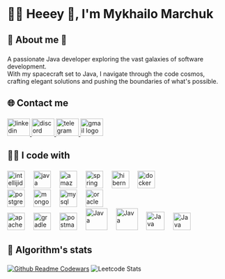 <br clear="both">
<h1>👨‍🚀 Heeey 👋, I'm Mykhailo Marchuk</h1>

###

<h2 align="left">💫 About me 🚀</h2>

###

<p align="left">A passionate Java developer exploring the vast galaxies of software development. <br>With my spacecraft set to Java, I navigate through the code cosmos, crafting elegant solutions and pushing the boundaries of what's possible.</p>

###

<h2 align="left">🌐 Contact me</h2>

###

<div align="left">
  <a href="https://www.linkedin.com/in/mishaakamichael999/" target="_blank">
    <img src="https://raw.githubusercontent.com/maurodesouza/profile-readme-generator/master/src/assets/icons/social/linkedin/default.svg" width="52" height="40" alt="linkedin logo"  />
  </a>
  <a href="https://discord.com/users/305286806662807566" target="_blank">
    <img src="https://raw.githubusercontent.com/maurodesouza/profile-readme-generator/master/src/assets/icons/social/discord/default.svg" width="52" height="40" alt="discord logo"  />
  </a>
  <a href="https://t.me/mishaakamichael999" target="_blank">
    <img src="https://raw.githubusercontent.com/maurodesouza/profile-readme-generator/master/src/assets/icons/social/telegram/default.svg" width="52" height="40" alt="telegram logo"  />
  </a>
  <a href="mailto:mishaakamichael999@gmail.com" target="_blank">
    <img src="https://raw.githubusercontent.com/maurodesouza/profile-readme-generator/master/src/assets/icons/social/gmail/default.svg" width="52" height="40" alt="gmail logo"  />
  </a>
</div>

###

<h2 align="left">👨‍💻 I code with</h2>

###

<div align="left">
<img src="https://skillicons.dev/icons?i=idea" height="40" alt="intellijidea logo"  />
  <img width="12" />
  <img src="https://cdn.jsdelivr.net/gh/devicons/devicon/icons/java/java-original.svg" height="40" alt="java logo"  />
  <img width="12" />


  <img src="https://cdn.simpleicons.org/amazonaws/232F3E" height="40" alt="amazonwebservices logo"  />
  <img width="12" />
  <img src="https://skillicons.dev/icons?i=spring" height="40" alt="spring logo"  />
  <img width="12" />
  <img src="https://skillicons.dev/icons?i=hibernate" height="40" alt="hibernate logo"  />
  <img width="12" />
  <img src="https://skillicons.dev/icons?i=docker" height="40" alt="docker logo"  />
  <img width="12" />

</div>

<div>
 <img src="https://skillicons.dev/icons?i=postgres" height="40" alt="postgresql logo"  />
  <img width="12" />
  <img src="https://skillicons.dev/icons?i=mongodb" height="40" alt="mongodb logo"  />
  <img width="12" />
  <img src="https://skillicons.dev/icons?i=mysql" height="40" alt="mysql logo"  />
  <img width="12" />
  <img src="https://cdn.simpleicons.org/oracle/F80000" height="40" alt="oracle logo"  /><img width="12" />
</div>

<div>
 <img src="https://skillicons.dev/icons?i=maven" height="40" alt="apachemaven logo"  />
  <img width="12" />
  <img src="https://cdn.simpleicons.org/gradle/02303A" height="40" alt="gradle logo"  />
  <img width="12" />
  <img src="https://skillicons.dev/icons?i=postman" height="40" alt="postman logo"  />
  <img width="12" />

<img src="https://user-images.githubusercontent.com/25181517/183892181-ad32b69e-3603-418c-b8e7-99e976c2a784.png" alt="Java" width="50" height="50">
 <img width="12" />
<img src="https://user-images.githubusercontent.com/25181517/117533873-484d4480-afef-11eb-9fad-67c8605e3592.png" alt="Java" width="50" height="50">
 <img width="12" />
<img src="https://user-images.githubusercontent.com/25181517/192107858-fe19f043-c502-4009-8c47-476fc89718ad.png" alt="Java" width="42" height="42">
 <img width="12" />
<img src="https://user-images.githubusercontent.com/25181517/186711335-a3729606-5a78-4496-9a36-06efcc74f800.png" alt="Java" width="40" height="40">
 <img width="12" />
</div>

###

<h2 align="left">🧮 Algorithm's stats</h2>

###
[![Github Readme Codewars](https://codewars-stats-ignacio-cuadra.vercel.app/?username=mishaakamichael999&theme=dracula)](https://github.com/ignacio-cuadra/github-readme-codewars)
![Leetcode Stats](https://leetcard.jacoblin.cool/JacobLinCool?theme=unicorn)

